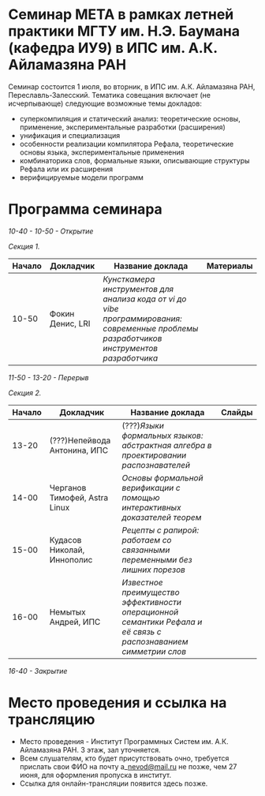 # Семинар МЕТА в рамках летней практики МГТУ им. Н.Э. Баумана (кафедра ИУ9) в ИПС им. А.К. Айламазяна РАН

Семинар состоится 1 июля, во вторник, в ИПС им. А.К. Айламазяна РАН, Переславль-Залесский. 
Тематика совещания включает (не исчерпывающе) следующие возможные темы докладов:
- суперкомпиляция и статический анализ: теоретические основы, применение, экспериментальные разработки (расширения)
- унификация и специализация 
- особенности реализации компилятора Рефала, теоретические основы языка, экспериментальные применения
- комбинаторика слов, формальные языки, описывающие структуры Рефала или их расширения
- верифицируемые модели программ


# Программа семинара

_10-40 - 10-50 - Открытие_

_Секция 1._

|Начало| Докладчик | Название доклада | Материалы |
|-|-----------|------------------|---------- |
10-50| Фокин Денис, LRI | *Кунсткамера инструментов для анализа кода от vi до vibe программирования: cовременные проблемы разработчиков инструментов разработчика* |  |

_11-50 - 13-20 - Перерыв_

_Секция 2._

|Начало| Докладчик | Название доклада | Слайды |
|-|-----------|------------------|---------- |
13-20| (???)Непейвода Антонина, ИПС | (???)*Языки формальных языков: абстрактная алгебра в проектировании распознавателей* | |
14-00 | Черганов Тимофей, Astra Linux| *Основы формальной верификации с помощью интерактивных доказателей теорем* | |
15-00 | Кудасов Николай, Иннополис | *Рецепты с рапирой: работаем со связанными переменными без лишних порезов*| |
16-00 | Немытых Андрей, ИПС| *Известное преимущество эффективности операционной семантики Рефала и её связь с распознаванием симметрии слов* ||

_16-40 - Закрытие_

# Место проведения и ссылка на трансляцию

- Место проведения - Институт Программных Систем им. А.К. Айламазяна РАН. 3 этаж, зал уточняется.
- Всем слушателям, кто будет присутствовать очно, требуется прислать свои ФИО на почту a\_nevod@mail.ru не позже, чем 27 июня, для оформления пропуска в институт.
- Ссылка для онлайн-трансляции появится здесь позже.

